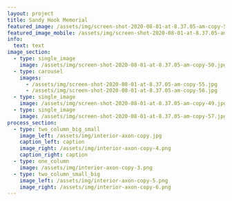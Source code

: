 ```yaml
---
layout: project
title: Sandy Hook Memorial
featured_image: /assets/img/screen-shot-2020-08-01-at-8.37.05-am-copy-50.jpg
featured_image_mobile: /assets/img/screen-shot-2020-08-01-at-8.37.05-am-copy-50.jpg
info:
  text: text
image_section:
  - type: single_image
    image: /assets/img/screen-shot-2020-08-01-at-8.37.05-am-copy-50.jpg
  - type: carousel
    images:
      - /assets/img/screen-shot-2020-08-01-at-8.37.05-am-copy-55.jpg
      - /assets/img/screen-shot-2020-08-01-at-8.37.05-am-copy-56.jpg
  - type: single_image
    image: /assets/img/screen-shot-2020-08-01-at-8.37.05-am-copy-49.jpg
  - type: single_image
    image: /assets/img/screen-shot-2020-08-01-at-8.37.05-am-copy-57.jpg
process_section:
  - type: two_column_big_small
    image_left: /assets/img/interior-axon-copy.jpg
    caption_left: caption
    image_right: /assets/img/interior-axon-copy-4.png
    caption_right: caption
  - type: one_column
    image: /assets/img/interior-axon-copy-3.png
  - type: two_column_small_big
    image_left: /assets/img/interior-axon-copy-5.png
    image_right: /assets/img/interior-axon-copy-6.png
---
```

